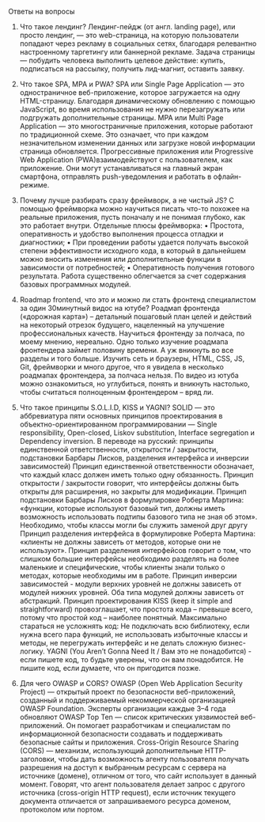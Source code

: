 Ответы на вопросы
1.	Что такое лендинг?
Лендинг-пейдж (от англ. landing page), или просто лендинг, — это web-страница, на которую пользователи попадают через рекламу в социальных сетях, благодаря релевантно настроенному таргетингу или баннерной рекламе. Задача страницы — побудить человека выполнить целевое действие: купить, подписаться на рассылку, получить лид-магнит, оставить заявку.

2.	Что такое SPA, MPA и PWA?
SPA или Single Page Application — это одностраничное веб-приложение, которое загружается на одну HTML-страницу. Благодаря динамическому обновлению с помощью JavaScript, во время использования не нужно перезагружать или подгружать дополнительные страницы.
MPA или Multi Page Application — это многостраничные приложения, которые работают по традиционной схеме. Это означает, что при каждом незначительном изменении данных или загрузке новой информации страница обновляется.
Прогрессивные приложения или Progressive Web Application (PWA)взаимодействуют с пользователем, как приложение. Они могут устанавливаться на главный экран смартфона, отправлять push-уведомления и работать в офлайн-режиме.

3.	Почему лучше разбирать сразу фреймворк, а не чистый JS?
С помощью фреймворка можно научиться писать что-то похожее на реальные приложения, пусть поначалу и не понимая глубоко, как это работает внутри. Отдельные плюсы фреймворка:
• Простота, оперативность и удобство выполнения процесса отладки и диагностики;
• При проведении работы удается получать высокой степени эффективности исходного кода, в который в дальнейшем можно вносить изменения или дополнительные функции в зависимости от потребностей;
• Оперативность получения готового результата. Работа существенно облегчается за счет содержания базовых программных модулей.

4.	Roadmap frontend, что это и можно ли стать фронтенд специалистом за один 30минутный видос на ютубе?
Роадмап фронтенда («дорожная карта») – детальный пошаговый план целей и действий на некоторый отрезок будущего, нацеленный на улучшение профессиональных качеств.
Научиться фронтенду за полчаса, по моему мнению, нереально. Одно только изучение роадмапа фронтендера займет половину времени. А уж вникнуть во все разделы и того больше. Изучить сеть и браузеры, HTML, CSS, JS, Git, фреймворки и много другое, что я увидела в несколько роадмапах фронтендера, за полчаса нельзя. По видео из ютуба можно ознакомиться, но углубиться, понять и вникнуть настолько, чтобы считаться полноценным фронтендером – вряд ли.

5.	Что такое принципы S.O.L.I.D, KISS и YAGNI?
SOLID — это аббревиатура пяти основных принципов проектирования в объектно-ориентированном программировании — Single responsibility, Open-closed, Liskov substitution, Interface segregation и Dependency inversion. В переводе на русский: принципы единственной ответственности, открытости / закрытости, подстановки Барбары Лисков, разделения интерфейса и инверсии зависимостей)
Принцип единственной ответственности обозначает, что каждый класс должен иметь только одну обязанность.
Принцип открытости / закрытости говорит, что интерфейсы должны быть открыты для расширения, но закрыты для модификации.
Принцип подстановки Барбары Лисков в формулировке Роберта Мартина: «функции, которые используют базовый тип, должны иметь возможность использовать подтипы базового типа не зная об этом». Необходимо, чтобы классы могли бы служить заменой друг другу
Принцип разделения интерфейса в формулировке Роберта Мартина: «клиенты не должны зависеть от методов, которые они не используют». Принцип разделения интерфейсов говорит о том, что слишком большие интерфейсы необходимо разделять на более маленькие и специфические, чтобы клиенты знали только о методах, которые необходимы им в работе.
Принцип инверсии зависимостей - модули верхних уровней не должны зависеть от модулей нижних уровней. Оба типа модулей должны зависеть от абстракций.
Принцип проектирования KISS (keep it simple and straightforward) провозглашает, что простота кода – превыше всего, потому что простой код – наиболее понятный.  Максимально стараться не усложнять код: Не подключать всю библиотеку, если нужна всего пара функций, не использовать избыточные классы и методы, не перегружать интерфейс и не делать сложную бизнес-логику.
YAGNI (You Aren’t Gonna Need It / Вам это не понадобится) - если пишете код, то будьте уверены, что он вам понадобится. Не пишите код, если думаете, что он пригодится позже.

6.	Для чего OWASP и CORS?
OWASP (Open Web Application Security Project) — открытый проект по безопасности веб-приложений, созданный и поддерживаемый некоммерческой организацией OWASP Foundation.
Эксперты организации каждые 3–4 года обновляют OWASP Top Ten — список критических уязвимостей веб-приложений. Он помогает разработчикам и специалистам по информационной безопасности создавать и поддерживать безопасные сайты и приложения.
Cross-Origin Resource Sharing (CORS) — механизм, использующий дополнительные HTTP-заголовки, чтобы дать возможность агенту пользователя получать разрешения на доступ к выбранным ресурсам с сервера на источнике (домене), отличном от того, что сайт использует в данный момент. Говорят, что агент пользователя делает запрос с другого источника (cross-origin HTTP request), если источник текущего документа отличается от запрашиваемого ресурса доменом, протоколом или портом.
